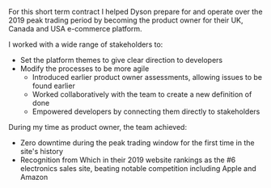 For this short term contract I helped Dyson prepare for and operate over the 2019 peak trading period by becoming the product owner for their UK, Canada and USA e-commerce platform.

I worked with a wide range of stakeholders to:
- Set the platform themes to give clear direction to developers
- Modify the processes to be more agile
  - Introduced earlier product owner assessments, allowing issues to be found earlier
  - Worked collaboratively with the team to create a new definition of done
  - Empowered developers by connecting them directly to stakeholders

During my time as product owner, the team achieved:
- Zero downtime during the peak trading window for the first time in the site's history
- Recognition from Which in their 2019 website rankings as the #6 electronics sales site, beating notable competition including Apple and Amazon
